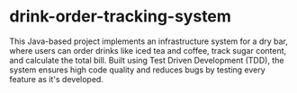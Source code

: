 # drink-order-tracking-system
This Java-based project implements an infrastructure system for a dry bar, where users can order drinks like iced tea and coffee, track sugar content, and calculate the total bill. Built using Test Driven Development (TDD), the system ensures high code quality and reduces bugs by testing every feature as it's developed.

